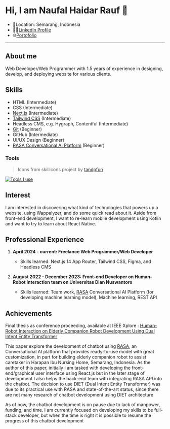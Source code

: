 # Hi, I am Naufal Haidar Rauf 👋

- 📌Location: Semarang, Indonesia
- 🧑‍💼[LinkedIn Profile](https://www.linkedin.com/in/naufal-haidar-rauf/)
- 🌐[Portofolio](https://hydare.vercel.app)

---

## About me

Web Developer/Web Programmer with 1.5 years of experience in designing, develop, and deploying website for various clients.

## Skills

- HTML (Intermediate)
- CSS (Intermediate)
- [Next.js](https://nextjs.org) (Intermediate)
- [Tailwind CSS](https://tailwindcss.com/) (Intermediate)
- Headless CMS, e.g. Hygraph, Contentful (Intermediate)
- [Git](https://git-scm.com/) (Beginner)
- GitHub (Intermediate)
- UI/UX Design (Beginner)
- [RASA Conversational AI Platform](https://github.com/RasaHQ/rasa) (Beginner)

### Tools

> Icons from skillicons project by [tandpfun](https://github.com/tandpfun/skill-icons)

[![Tools I use](https://skillicons.dev/icons?i=figma,vscode,react,next,tailwind,html,css,js)](https://skillicons.dev)

## Interest

I am interested in discovering what kind of technologies that powers up a website, using Wappalyzer, and do some quick read about it. Aside from front-end development, I want to re-learn mobile development using Kotlin and want to try to learn about React Native.

## Professional Experience

1. **April 2024 - current: Freelance Web Programmer/Web Developer**

   - Skills learned: Next.js 14 App Router, Tailwind CSS, Figma, and Headless CMS

2. **August 2022 - December 2023: Front-end Developer on Human-Robot Interaction team on Universitas Dian Nuswantoro**
   - Skills learned: Team work, [RASA](https://rasa.com/) Conversational AI Platform (for developing machine learning model), Machine learning, REST API

## Achievements

Final thesis as conference proceeding, available at IEEE Xplore : [Human-Robot Interaction on Elderly Companion Robot Development Using Dual Intent Entity Transformer](https://ieeexplore.ieee.org/document/10405316)

This paper explore the development of chatbot using [RASA](https://rasa.com/), an Conversational AI platform that provides ready-to-use model with great customization, in part for building elderly companion robot to assist caretaker in Harapan Ibu Nursing Home, Semarang, Indonesia. As the author of this paper, initially I am tasked with developing the front-end/graphical user interface using React.js but in the later stage of development I also helps the back-end team with integrating RASA API into the chatbot. The decision to use DIET (Dual Intent Entity Transformer) was due to its practical use with RASA and state-of-the-art status, since there are not many research of chatbot development using DIET architecture

As of now, the chatbot development is on pause due to lack of manpower, funding, and time. I am currently focused on developing my skills to be full-stack developer, but when the time is right it is possible to resume the progress of this chatbot development
